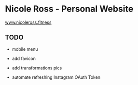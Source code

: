# Nicole Ross - Personal Website

www.nicoleross.fitness

## TODO

- mobile menu
- add favicon
- add transformations pics

- automate refreshing Instagram OAuth Token
